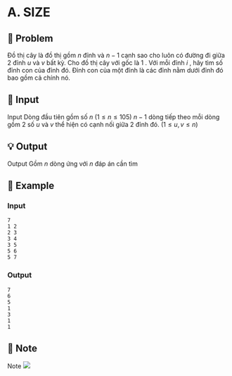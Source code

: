 # A. SIZE

## 📖 Problem

Đồ thị cây là đồ thị gồm
$n$
đỉnh và
$n- 1$
cạnh sao cho luôn có đường đi giữa
$2$
đỉnh
$u$
và
$v$
bất kỳ.
Cho đồ thị cây với gốc là
$1$
. Với mỗi đỉnh
$i$
, hãy tìm số đỉnh con của đỉnh đó. Đỉnh con của một đỉnh là các đỉnh nằm dưới đỉnh đó bao gồm cả chính nó.


## 🧩 Input

Input
Dòng đầu tiên gồm số
$n$
$(1 ≤n≤ 105)$
$n- 1$
dòng tiếp theo mỗi dòng gồm
$2$
số
$u$
và
$v$
thể hiện có cạnh nối giữa
$2$
đỉnh đó.
$(1 ≤u,v≤n)$


## 💡 Output

Output
Gồm
$n$
dòng ứng với
$n$
đáp án cần tìm


## 🧠 Example

### Input

```text
7
1 2
2 3
3 4
3 5
5 6
5 7
```

### Output

```text
7
6
5
1
3
1
1
```



## 📝 Note

Note
![](https://espresso.codeforces.com/bc9b6b6852043abe1f601d6f3c6a5d4101e600d5.png)

